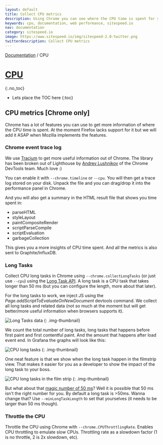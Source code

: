 ```yaml
---
layout: default
title: Collect CPU metrics
description: Using Chrome you can see where the CPU time is spent for your page.
keywords: cpu, documentation, web performance, sitespeed.io
nav: documentation
category: sitespeed.io
image: https://www.sitespeed.io/img/sitespeed-2.0-twitter.png
twitterdescription: Collect CPU metrics
---
```


[Documentation]({{site.baseurl}}/documentation/sitespeed.io/) / CPU

# [CPU](https://hosting.review/web-hosting-glossary/#19)
{:.no_toc}

* Lets place the TOC here
{:toc}

## CPU metrics [Chrome only]

Chrome has a lot of features you can use to get more information of where the CPU time is spent. At the moment Firefox lacks support for it but we will add it ASAP when Mozilla implements the features.

### Chrome event trace log
We use [Tracium](https://github.com/aslushnikov/tracium) to get more useful information out of Chrome. The library has been broken out of Lighthouse by [Andrey Lushnikov](https://twitter.com/aslushnikov) of the Chrome DevTools team. Much love :)

You can enable it with `--chrome.timeline` or `--cpu`. You will then get a trace log stored on your disk. Unpack the file and you can drag/drop it into the performance panel in Chrome.

And you will also get a summary in the HTML result file that shows you time spent in:
* parseHTML 
* styleLayout 
* paintCompositeRender
* scriptParseCompile 
* scriptEvaluation
* garbageCollection

This gives you a more insights of CPU time spent. And all the metrics is also sent to Graphite/InfluxDB.

### Long Tasks

Collect CPU long tasks in Chrome using `--chrome.collectLongTasks` (or just use `--cpu`) using the [Long Task API](https://developer.mozilla.org/en-US/docs/Web/API/Long_Tasks_API). A long task is a CPU task that takes longer than 50 ms (but you can configure the length, more about that later).
 
For the long tasks to work, we inject JS using the *Page.addScriptToEvaluateOnNewDocument* devtools command. We collect all long tasks and related data (not so much at the moment but will get better/more useful information when browsers supports it).
 
![Long Tasks data]({{site.baseurl}}/img/long-tasks-html.png)
{: .img-thumbnail}

 
We count the total number of long tasks, long tasks that happens before first paint and first contentful paint. And the amount that happens after load event end. In Grafana the graphs will look like this:

![CPU long tasks]({{site.baseurl}}/img/cpu-longtasks-grafana.png)
{: .img-thumbnail}

One neat feature is that we show when the long task happen in the filmstrip view. That makes it easier for you as a developer to show the impact of the long task to your boss.

![CPU long tasks in the film strip]({{site.baseurl}}/img/filmstrip-cpu.png)
{: .img-thumbnail}


But what about that [magic number of 50 ms](https://calendar.perfplanet.com/2018/magic-numbers/)? Well it is possible that 50 ms isn't the right number for you.  By default a long task is >50ms. Wanna change that? Use `--minLongTaskLength` to set that yourselves (it needs to be larger than 50 ms though).

### Throttle the CPU

Throttle the CPU using Chrome with `--chrome.CPUThrottlingRate`. Enables CPU throttling to emulate slow CPUs. Throttling rate as a slowdown factor (1 is no throttle, 2 is 2x slowdown, etc).

